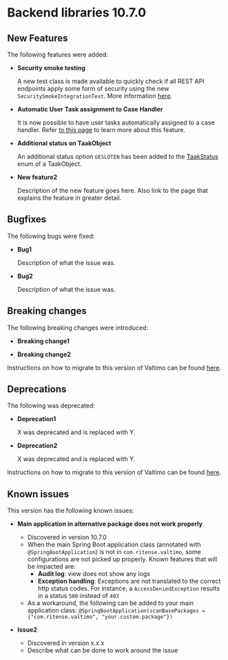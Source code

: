# Backend libraries 10.7.0

## New Features

The following features were added:

* **Security smoke testing**

  A new test class is made available to quickly check if all REST API endpoints apply some form of security using the
  new `SecuritySmokeIntegrationTest`. More information [here](/extending-valtimo/test-utils-common/security-testing.md).

* **Automatic User Task assignment to Case Handler**

  It is now possible to have user tasks automatically assigned to a case handler.
  Refer [to this page](/using-valtimo/document/automatic-task-assignment.md) to learn more about this feature.

* **Additional status on TaakObject**

  An additional status option `GESLOTEN` has been added to the 
  [TaakStatus](https://github.com/valtimo-platform/valtimo-backend-libraries/blob/main/zgw/portaaltaak/src/main/kotlin/com/ritense/portaaltaak/TaakObject.kt#L49)
  enum of a TaakObject.

* **New feature2**

  Description of the new feature goes here.
  Also link to the page that explains the feature in greater detail.

## Bugfixes

The following bugs were fixed:

* **Bug1**

  Description of what the issue was.

* **Bug2**

  Description of what the issue was.

## Breaking changes

The following breaking changes were introduced:

* **Breaking change1**

* **Breaking change2**

Instructions on how to migrate to this version of Valtimo can be found [here](migration.md).

## Deprecations

The following was deprecated:

* **Deprecation1**

  X was deprecated and is replaced with Y.

* **Deprecation2**

  X was deprecated and is replaced with Y.

Instructions on how to migrate to this version of Valtimo can be found [here](migration.md).

## Known issues

This version has the following known issues:

* **Main application in alternative package does not work properly**
  * Discovered in version 10.7.0
  * When the main Spring Boot application class (annotated with `@SpringBootApplication`) is not
    in `com.ritense.valtimo`, some configurations are not picked up properly. Known features that will be impacted are:
    * **Audit log**: view does not show any logs
    * **Exception handling**: Exceptions are not translated to the correct http status codes. For instance,
      a `AccessDeniedException` results in a status `500` instead of `403`
  * As a workaround, the following can be added to your main application
    class: `@SpringBootApplication(scanBasePackages = {"com.ritense.valtimo", "your.custom.package"})`

* **Issue2**
    * Discovered in version x.x.x
    * Describe what can be done to work around the issue
